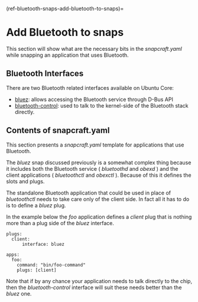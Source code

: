 (ref-bluetooth-snaps-add-bluetooth-to-snaps)=
# Add Bluetooth to snaps

This section will show what are the necessary bits in the  *snapcraft.yaml*  while snapping an application that uses Bluetooth.

## Bluetooth Interfaces

There are two Bluetooth related interfaces available on Ubuntu Core:

- [bluez](https://snapcraft.io/docs/bluez-interface): allows accessing the Bluetooth service through D-Bus API
- [bluetooth-control](https://snapcraft.io/docs/bluetooth-control-interface):  used to talk to the kernel-side of the Bluetooth stack directly.

## Contents of snapcraft.yaml

This section presents a  *snapcraft.yaml*  template for applications that use Bluetooth.

The  *bluez*  snap discussed previously is a somewhat complex thing because it includes both the Bluetooth service ( *bluetoothd*  and  *obexd* ) and the client applications ( *bluetoothctl*  and  *obexctl* ). Because of this it defines the slots and plugs.

The standalone Bluetooth application that could be used in place of  *bluetoothctl*  needs to take care only of the client side. In fact all it has to do is to define a  *bluez*  plug.

In the example below the  *foo*  application defines a  *client*  plug that is nothing more than a plug side of the  *bluez*  interface.
```
plugs:
  client:
      interface: bluez

apps:
  foo:
    command: "bin/foo-command"
    plugs: [client]

```
Note that if by any chance your application needs to talk directly to the chip, then the  *bluetooth-control*  interface will suit these needs better than the  *bluez*  one.

